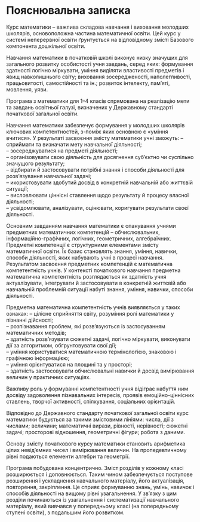 Пояснювальна записка
=============================================
<p>Курс математики – важлива складова навчання і виховання молодших школярів, основоположна частина математичної освіти. Цей курс у системі неперервної освіти ґрунтується на відповідному змісті Базового компонента дошкільної освіти.</p>
<p>Навчання математики в початковій школі виконує низку значущих для загального розвитку особистості учня завдань, серед яких: формування здатності логічно міркувати, уміння виділяти властивості предметів і явищ навколишнього світу; виховання зосередженості, наполегливості, працьовитості, самостійності та ін.; розвиток інтелекту, пам’яті, мовлення, уяви.</p>
<p>Програма з математики для 1–4 класів спрямована на реалізацію мети та завдань освітньої галузі, визначених у Державному стандарті початкової загальної освіти.<p>
<p>Навчання математики забезпечує формування у молодших школярів ключових компетентностей, з-поміж яких основною є «уміння вчитися». У результаті засвоєння змісту математики учні зможуть:
&#8211 сприймати та визначати мету навчальної діяльності;<br>
&#8211 зосереджуватися на предметі діяльності;<br>
&#8211 організовувати свою діяльність для досягнення суб’єктно чи суспільно значущого результату;<br>
&#8211 відбирати й застосовувати потрібні знання і способи діяльності для розв’язування навчальної задачі;<br>
&#8211 икористовувати здобутий досвід в конкретній навчальній або життєвій ситуації;<br>
&#8211 висловлювати ціннісні ставлення щодо результату й процесу власної діяльності;<br>
&#8211 усвідомлювати, аналізувати, оцінювати, коригувати результати своєї діяльності.<br>
<p>Основним завданням навчання математики є опанування учнями предметних математичних компетенцій – обчислювальних, інформаційно-графічних, логічних, геометричних, алгебраїчних. Предметні компетенції є структурними елементами змісту математичної освіти. Їх базис становлять знання, уміння, навички, способи діяльності, яких набувають учні в процесі навчання. Результатом засвоєння предметних компетенцій є математична компетентність учнів. У контексті початкового навчання предметна математична компетентність розглядається як здатність учня актуалізувати, інтегрувати й застосовувати в конкретній життєвій або навчальній проблемній ситуації набуті знання, уміння, навички, способи діяльності.</p>
<p>Предметна математична компетентність учнів виявляється у таких ознаках:
&#8211 цілісне сприйняття світу, розуміння ролі математики у пізнанні дійсності; <br>
&#8211 розпізнавання проблем, які розв’язуються із застосуванням математичних методів; <br>
&#8211 здатність розв’язувати сюжетні задачі, логічно міркувати, виконувати дії за алгоритмом, обґрунтовувати свої дії; <br>
&#8211 уміння користуватися математичною термінологією, знаковою і графічною інформацією;<br>
&#8211 уміння орієнтуватися на площині та у просторі;<br>
&#8211 здатність застосовувати обчислювальні навички й досвід вимірювання величин у практичних ситуаціях.<br>
<p>Важливу роль у формуванні компетентності учня відіграє набуття ним досвіду задоволення пізнавальних інтересів, проявів емоційно-ціннісних ставлень, творчої активності, спілкування, соціальних орієнтацій.</p> 

<p>Відповідно до Державного стандарту початкової загальної освіти курс математики будується за такими змістовими лініями: числа, дії з числами; величини; математичні вирази, рівності, нерівності; сюжетні задачі; просторові відношення, геометричні фігури; робота з даними.</p>
<p>Основу змісту початкового курсу математики становить арифметика цілих невід’ємних чисел і вимірювання величин. На пропедевтичному рівні подаються елементи алгебри та геометрії.</p>
<p>Програма побудована концентрично. Зміст розділів у кожному класі розширюється і доповнюється. Таким чином забезпечується поступове розширення і ускладнення навчального матеріалу, його актуалізація, повторення, закріплення. Це сприяє формуванню знань, умінь, навичок і способів діяльності на вищому рівні узагальнення. У зв’язку з цим розділи починаються із узагальнення і систематизації навчального матеріалу, який вивчався у попередньому класі (на попередньому ступені освіти), з подальшим його розвитком.</p>